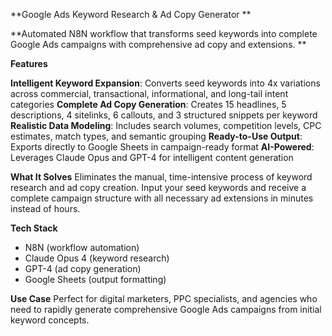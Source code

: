 **Google Ads Keyword Research & Ad Copy Generator
**

**Automated N8N workflow that transforms seed keywords into complete Google Ads campaigns with comprehensive ad copy and extensions.
**

**Features**

**Intelligent Keyword Expansion**: Converts seed keywords into 4x variations across commercial, transactional, informational, and long-tail intent categories
**Complete Ad Copy Generation**: Creates 15 headlines, 5 descriptions, 4 sitelinks, 6 callouts, and 3 structured snippets per keyword
**Realistic Data Modeling**: Includes search volumes, competition levels, CPC estimates, match types, and semantic grouping
**Ready-to-Use Output**: Exports directly to Google Sheets in campaign-ready format
**AI-Powered**: Leverages Claude Opus and GPT-4 for intelligent content generation

**What It Solves**
Eliminates the manual, time-intensive process of keyword research and ad copy creation. Input your seed keywords and receive a complete campaign structure with all necessary ad extensions in minutes instead of hours.

**Tech Stack**

- N8N (workflow automation)
- Claude Opus 4 (keyword research)
- GPT-4 (ad copy generation)
- Google Sheets (output formatting)

**Use Case**
Perfect for digital marketers, PPC specialists, and agencies who need to rapidly generate comprehensive Google Ads campaigns from initial keyword concepts.
